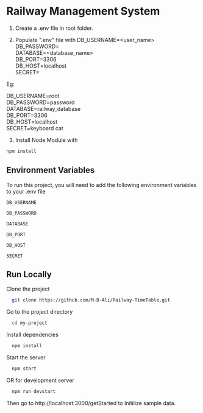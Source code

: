 # Railway Management System

1. Create a .env file in root folder.

2. Populate ".env" file with
   DB_USERNAME=<user_name>\
   DB_PASSWORD=<password>\
   DATABASE=<database_name>\
   DB_PORT=3306\
   DB_HOST=localhost\
   SECRET=<any text>

Eg:

DB_USERNAME=root\
DB_PASSWORD=password\
DATABASE=railway_database\
DB_PORT=3306\
DB_HOST=localhost\
SECRET=keyboard cat

3. Install Node Module with

```bash
npm install
```

## Environment Variables

To run this project, you will need to add the following environment variables to your .env file

`DB_USERNAME`

`DB_PASSWORD`

`DATABASE`

`DB_PORT`

`DB_HOST`

`SECRET`

## Run Locally

Clone the project

```bash
  git clone https://github.com/M-B-Ali/Railway-TimeTable.git
```

Go to the project directory

```bash
  cd my-project
```

Install dependencies

```bash
  npm install
```

Start the server

```bash
  npm start
```

OR for development server

```bash
  npm run devstart
```

Then go to http://localhost:3000/getStarted to Initilize sample data.
